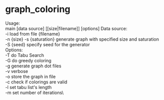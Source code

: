 # graph_coloring
Usage:  
main [data source] [[size|filename]] [options]
Data source:\
-i load from file {filename}\
-n {size} -s {saturation} generate graph with specified size and saturation\
-S {seed} specify seed for the generator\
Options:\
-T do Tabu Search\
-G do greedy coloring\
-g generate graph dot files\
-v verbose\
-o store the graph in file\
-c check if colorings are valid\
-l set tabu list's length\
-m set number of iterations\
